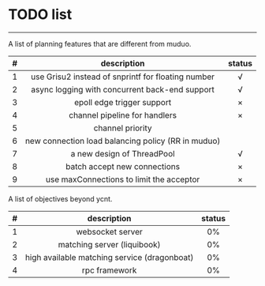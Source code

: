 # TODO list

---------------------------------

A list of planning features that are different from muduo.

|#|description|status|
|:---:|:---:|:---:|
|1|use Grisu2 instead of snprintf for floating number|&radic;|
|2|async logging with concurrent back-end support|&radic;|
|3|epoll edge trigger support|&times;|
|4|channel pipeline for handlers|&times;|
|5|channel priority||
|6|new connection load balancing policy (RR in muduo) ||
|7|a new design of ThreadPool|&radic;|
|8|batch accept new connections|&times;|
|9|use maxConnections to limit the acceptor|&times;|

A list of objectives beyond ycnt.

|#|description|status|
|:---:|:---:|:---:|
|1|websocket server|0%|
|2|matching server (liquibook)|0%|
|3|high available matching service (dragonboat)|0%|
|4|rpc framework|0%|